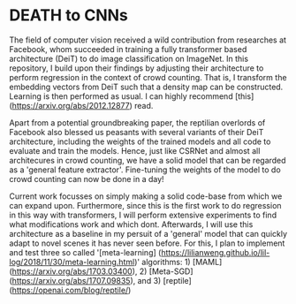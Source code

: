# DEATH to CNNs

The field of computer vision received a wild contribution from researches at Facebook, whom succeeded in training a fully transformer based architecture (DeiT) to do image classification on ImageNet. In this repository, I build upon their findings by adjusting their architecture to perform regression in the context of crowd counting. That is, I transform the embedding vectors from DeiT such that a density map can be constructed. Learning is then performed as usual. I can highly recommend [this] (https://arxiv.org/abs/2012.12877) read.

Apart from a potential groundbreaking paper, the reptilian overlords of Facebook also blessed us peasants with several variants of their DeiT architecture, including the weights of the trained models and all code to evaluate and train the models. Hence, just like CSRNet and almost all architecures in crowd counting, we have a solid model that can be regarded as a 'general feature extractor'. Fine-tuning the weights of the model to do crowd counting can now be done in a day!

Current work focusses on simply making a solid code-base from which we can expand upon. Furthermore, since this is the first work to do regression in this way with transformers, I will perform extensive experiments to find what modifications work and which dont. Afterwards, I will use this architecture as a baseline in my persuit of a 'general' model that can quickly adapt to novel scenes it has never seen before. For this, I plan to implement and test three so called '[meta-learning] (https://lilianweng.github.io/lil-log/2018/11/30/meta-learning.html)' algorithms: 1) [MAML] (https://arxiv.org/abs/1703.03400), 2) [Meta-SGD] (https://arxiv.org/abs/1707.09835), and 3) [reptile] (https://openai.com/blog/reptile/)

